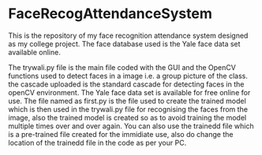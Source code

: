 # FaceRecogAttendanceSystem
This is the repository of my face recognition attendance system designed as my college project. The face database used is the Yale face data set available online.

The trywali.py file is the main file coded with the GUI and the OpenCV functions used to detect faces in a image i.e. a group picture of the class.
the cascade uploaded is the standard cascade for detecting faces in the openCV environment.
The Yale face data set is available for free online for use.
The file named as first.py is the file used to create the trained model which is then used in the trywali.py file for recognising the faces from the image, also the trained model is created so as to avoid training the model multiple times over and over again.
You can also use the trainedd file which is a pre-trained file created for the immidiate use, also do change the location of the trainedd file in the code as per your PC.
